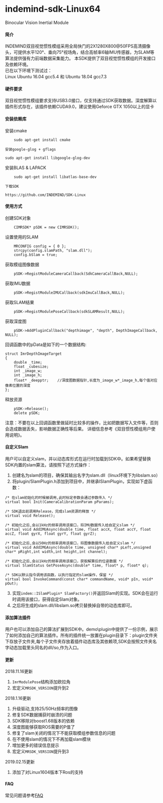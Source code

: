 # indemind-sdk-Linux64
Binocular Vision Inertial Module

#### 简介  

INDEMIND双目视觉惯性模组采用全局快门的2X1280X800@50FPS高清摄像头，可提供水平120°、垂向75°视场角，结合高帧率6轴IMU传感器，为SLAM等算法提供强有力前端数据采集能力。
本SDK提供了双目视觉惯性模组的开发接口及依赖环境。  
已在以下环境下测试过：  
Linux Ubuntu 16.04 gcc5.4 和 Ubuntu 18.04 gcc7.3

#### 硬件要求  
双目视觉惯性模组要求支持USB3.0接口，仅支持通过SDK获取数据。深度解算以插件形式存在，该插件依赖CUDA9.0，建议使用Geforce GTX 1050以上的显卡

#### 安装依赖库
安装cmake
~~~
    sudo apt-get install cmake
    
安装google-glog + gflags
~~~
    sudo apt-get install libgoogle-glog-dev
    
安装BLAS & LAPACK
~~~
    sudo apt-get install libatlas-base-dev

下载SDK
~~~
    https://github.com/INDEMIND/SDK-Linux

#### 使用方式  
创建SDK对象  
~~~
    CIMRSDK* pSDK = new CIMRSDK();  
~~~
设置使用的SLAM  
~~~
    MRCONFIG config = { 0 };
    strcpy(config.slamPath, "slam.dll");
    config.bSlam = true;
~~~
获取模组图像数据
~~~
    pSDK->RegistModuleCameraCallback(SdkCameraCallBack,NULL);
~~~
获取IMU数据
~~~
    pSDK->RegistModuleIMUCallback(sdkImuCallBack,NULL);
~~~
获取SLAM结果
~~~
    pSDK->RegistModulePoseCallback(sdkSLAMResult,NULL);
~~~
获取深度图
~~~
    pSDK->AddPluginCallback("depthimage", "depth", DepthImageCallback, NULL);
~~~
回调函数中的pData是如下的一个数据结构:
~~~
struct ImrDepthImageTarget
{
    double _time;
    float _cubesize;
    int _image_w;
    int _image_h;
    float* _deepptr;    //深度图数据指针,长度为_image_w*_image_h,每个值对应像素位置的深度
};
~~~
释放资源
~~~
    pSDK->Release();
    delete pSDK;
~~~
注意：不要在以上回调函数里做延时比较多的操作，比如把数据写入文件等，否则会造成数据丢失，影响数据正确性等后果。
详细信息参考《双目惯性模组用户使用说明》。
#### 自定义Slam  
用户可以自定义slam，并以动态库形式在运行时加载到SDK中。如果希望替换SDK内置的slam算法，请按照下述方式操作：  
1. 创建名为slam的项目，确保其输出名字为slam.dll（linux环境下为libslam.so）
2. 将plugin/SlamPlugin.h添加到项目中，并继承ISlamPlugin，实现如下虚函数：
~~~
/* 在slam初始化的时候被调用,此时标定参数会通过参数传入 */
virtual bool Init(CameraCalibrationParam pParams);

/* SDK退出前调用Release，完成slam资源的释放 */
virtual void Release();

/* 初始化之后,会以1kHz的频率调用该接口，将IMU数据传入给自定义slam */
virtual void AddIMUAsync(double time, float accX, float accY, float accZ, float gyrX, float gyrY, float gyrZ);

/* 初始化之后,会以50Hz的频率调用该接口，将图像数据传入给自定义slam */
virtual void AddIMGAsync(double time, unsigned char* pLeft,unsigned char* pRight,int width,int height,int channel);

/* 初始化之后,会以1kHz的频率调用该接口，获取解算后的位姿数据 */
virtual SlamStatus GetPoseAsync(double* time, float* p, float* q);

/* SDK以默认指令调用该函数，以执行指定的slam操作，保留 */
virtual bool InvokeCommand(const char* commandName, void* pIn, void* pOut);
~~~
3. 实现`indem::ISlamPlugin* SlamFactory()`并返回Slam的实现。SDK会在运行时调用该接口，获得自定Slam对象。
4. 之后将生成的slam.dll/libslam.so拷贝替换掉自带的动态库即可。
#### 添加算法插件  
用户也可以添加自己的算法扩展到SDK中。demo\plugin中提供了一份示例，展示了如何添加自己的算法插件。所有的插件统一放置在plugin目录下：plugin文件夹下存放子文件夹,每个子文件夹存放着插件动态库及其依赖项,SDK会按照文件夹名字动态加载里头同名的dll/so,作为入口。  
#### 更新  
2018.11.16更新
1. `ImrModulePose`结构添加欧拉角
2. 宏定义`MRSDK_VERSION`提升到2  

2018.1.16更新  
1. 升级驱动,支持25/50Hz频率的图像
2. 修复SDK数据捕获时崩溃的问题
3. SDK移除对boost1.68版本的依赖
4. 深度图能够获取ROS需要的P值了
5. 修复了slam关闭的情况下不能获取模组参数信息的问题
6. 在不使用slam的情况下不再加载slam模块
7. 增加更多的错误信息提示
8. 宏定义`MRSDK_VERSION`提升到3  

2019.02.15更新
1. 添加了对Linux1604版本下Ros的支持

#### FAQ  
常见问题请参考[FAQ](https://github.com/INDEMIND/SDK-Win64/wiki)
